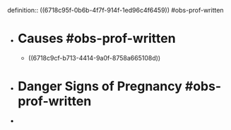 definition:: ((6718c95f-0b6b-4f7f-914f-1ed96c4f6459)) #obs-prof-written

- # Causes #obs-prof-written
	- ((6718c9cf-b713-4414-9a0f-8758a665108d))
- # Danger Signs of Pregnancy #obs-prof-written
-